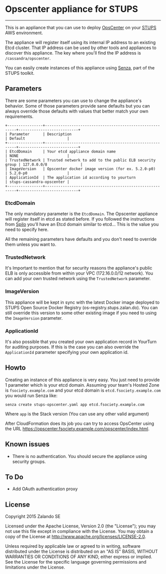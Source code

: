 # Opscenter appliance for STUPS
----

This is an appliance that you can use to deploy 
[OpsCenter](http://www.datastax.com/products/datastax-enterprise-visual-admin) 
on your [STUPS](https://stups.io) AWS environment.

The appliance will register itself using its internal IP address to an existing Etcd cluster.
That IP address can be used by other tools and appliances to discover this appliance.
The key where you'll find the IP address is ``/cassandra/opscenter``.

You can easily create instances of this appliance using [Senza](https://stups.io/senza/),
part of the STUPS toolkit.

## Parameters

There are some parameters you can use to change the appliance's behavior. Some
of those parameters provide sane defaults but you can always override those
defaults with values that better match your own requirements.

    +----------------+---------------------------------------------------------+---------------------------+
    | Parameter      | Description                                             | Default                   |
    +----------------+---------------------------------------------------------+---------------------------+
    | EtcdDomain     | Your etcd appliance domain name                         | NONE                      |
    | TrustedNetwork | Trusted network to add to the public ELB security group | 127.0.0.0/8               |
    | ImageVersion   | Opscenter docker image version (for ex. 5.2.0-p0)       | 5.2.0-p0                  |
    | ApplicationId  | The application id according to yourturn                | stups-cassandra-opscenter |
    +----------------+---------------------------------------------------------+---------------------------+

### EtcdDomain

The only mandatory parameter is the ``EtcdDomain``. The Opscenter appliance
will register itself in etcd as stated before. If you followed the instructions
from [Spilo](http://spilo.readthedocs.org/en/latest/user-guide/deploy_etcd/) 
you'll have an Etcd domain similar to etcd.<my-team-name>.<domain>.
This is the value you need to specify here.

All the remaining parameters have defaults and you don't need to override them
unless you want to.

### TrustedNetwork

It's Important to mention that for security reasons the appliance's public ELB is 
only accessible from within your VPC (172.16.0.0/12 network).
You can add your own trusted network using the ``TrustedNetwork`` parameter.

### ImageVersion

This appliance will be kept in sync with the latest Docker image deployed to 
STUPS Open Source Docker Registry (os-registry.stups.zalan.do). You can still
override this version to some other existing image if you need to using the
``ImageVersion`` parameter.

### ApplicationId

It's also possible that you created your own application record in YourTurn for
auditing purposes. If this is the case you can also override the ``ApplicationId``
parameter specifying your own application id.

## Howto

Creating an instance of this appliance is very easy. You just need to provide 1
parameter which is your etcd domain. Assuming your team's Hosted Zone is
``fsociety.example.com`` and your etcd domain is ``etcd.fsociety.example.com``
you would run Senza like:

    senza create stups-opscenter.yaml app etcd.fsociety.example.com
    
Where ``app`` is the Stack version (You can use any other valid argument)

After CloudFormation does its job you can try to access OpsCenter using the URL
https://opscenter.fsociety.example.com/opscenter/index.html.
    
## Known issues

- There is no authentication. You should secure the appliance using security groups.

## To Do

- Add OAuth authentication proxy

## License

Copyright 2015 Zalando SE

Licensed under the Apache License, Version 2.0 (the "License"); you may not use this file except in compliance with the License. You may obtain a copy of the License at http://www.apache.org/licenses/LICENSE-2.0.

Unless required by applicable law or agreed to in writing, software distributed under the License is distributed on an "AS IS" BASIS, WITHOUT WARRANTIES OR CONDITIONS OF ANY KIND, either express or implied. See the License for the specific language governing permissions and limitations under the License.
